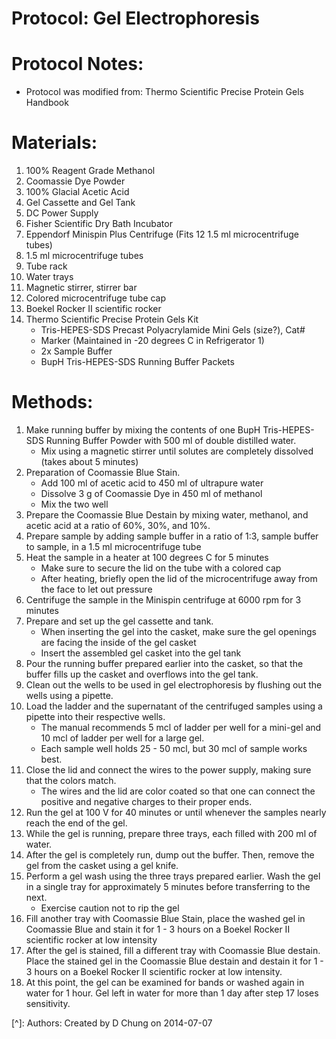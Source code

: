 Protocol: Gel Electrophoresis
================================

# Protocol Notes:
-   Protocol was modified from: Thermo Scientific Precise Protein Gels Handbook

# Materials: 

1. 100% Reagent Grade Methanol
2. Coomassie Dye Powder
3. 100% Glacial Acetic Acid 
4. Gel Cassette and Gel Tank
5. DC Power Supply
6. Fisher Scientific Dry Bath Incubator
7. Eppendorf Minispin Plus Centrifuge (Fits 12 1.5 ml microcentrifuge tubes)
8. 1.5 ml microcentrifuge tubes
9. Tube rack
10. Water trays
11. Magnetic stirrer, stirrer bar
12. Colored microcentrifuge tube cap
13. Boekel Rocker II scientific rocker
14. Thermo Scientific Precise Protein Gels Kit
    - Tris-HEPES-SDS Precast Polyacrylamide Mini Gels (size?), Cat#
    - Marker (Maintained in -20 degrees C in Refrigerator 1)
    - 2x Sample Buffer
    - BupH Tris-HEPES-SDS Running Buffer Packets

# Methods: 

1. Make running buffer by mixing the contents of one BupH Tris-HEPES-SDS Running Buffer Powder with 500 ml of double distilled water.
    - Mix using a magnetic stirrer until solutes are completely dissolved (takes about 5 minutes) 
2. Preparation of Coomassie Blue Stain.
    - Add 100 ml of acetic acid to 450 ml of ultrapure water
    - Dissolve 3 g of Coomassie Dye in 450 ml of methanol
    - Mix the two well
3. Prepare the Coomassie Blue Destain by mixing water, methanol, and acetic acid at a ratio of 60%, 30%, and 10%.
4. Prepare sample by adding sample buffer in a ratio of 1:3, sample buffer to sample, in a 1.5 ml microcentrifuge tube
5. Heat the sample in a heater at 100 degrees C for 5 minutes
    - Make sure to secure the lid on the tube with a colored cap
    - After heating, briefly open the lid of the microcentrifuge away from the face to let out pressure
6. Centrifuge the sample in the Minispin centrifuge at 6000 rpm for 3 minutes
7. Prepare and set up the gel cassette and tank.
    - When inserting the gel into the casket, make sure the gel openings are facing the inside of the gel casket
    - Insert the assembled gel casket into the gel tank
8. Pour the running buffer prepared earlier into the casket, so that the buffer fills up the casket and overflows into the gel tank.
9. Clean out the wells to be used in gel electrophoresis by flushing out the wells using a pipette.
10. Load the ladder and the supernatant of the centrifuged samples using a pipette into their respective wells.
    - The manual recommends 5 mcl of ladder per well for a mini-gel and 10 mcl of ladder per well for a large gel.
    - Each sample well holds 25 - 50 mcl, but 30 mcl of sample works best.
11. Close the lid and connect the wires to the power supply, making sure that the colors match.
    - The wires and the lid are color coated so that one can connect the positive and negative charges to their proper ends.
12. Run the gel at 100 V for 40 minutes or until whenever the samples nearly reach the end of the gel.
13. While the gel is running, prepare three trays, each filled with 200 ml of water.
14. After the gel is completely run, dump out the buffer. Then, remove the gel from the casket using a gel knife.
15. Perform a gel wash using the three trays prepared earlier. Wash the gel in a single tray for approximately 5 minutes before transferring to the next.
    - Exercise caution not to rip the gel
16. Fill another tray with Coomassie Blue Stain, place the washed gel in Coomassie Blue and stain it for 1 - 3 hours on a Boekel Rocker II scientific rocker at low intensity
17. After the gel is stained, fill a different tray with Coomassie Blue destain. Place the stained gel in the Coomassie Blue destain and destain it for 1 - 3 hours on a Boekel Rocker II scientific rocker at low intensity.
18. At this point, the gel can be examined for bands or washed again in water for 1 hour. Gel left in water for more than 1 day after step 17 loses sensitivity.

[^]: Authors: Created by D Chung on 2014-07-07

